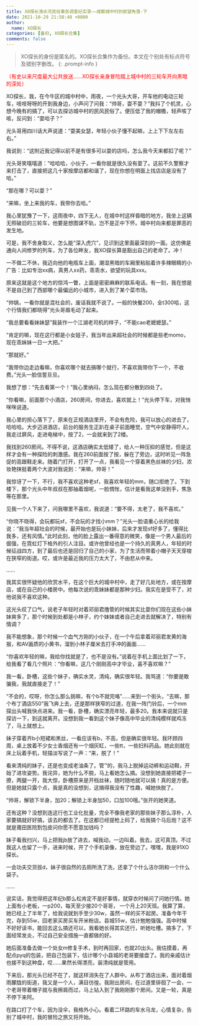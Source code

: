 ```yaml
---
title: XO探长清水河民俗事务调查纪实录——成都城中村的欲望角落·下
date: 2021-10-29 21:58:48 +0800
author:
  name: XO探长
categories: [备份, XO探长合集]
comments: false
---
```


> XO探长的身份是匿名的。XO探长合集作为备份。本文在个别处有标点符号及错别字删改。
{: .prompt-info }

<font color="red">（有史以来尺度最大公共放送……XO探长亲身冒险踏上城中村的三轮车开向黑暗的深处）</font>

XO探长，我，在今牛区的城中村中，雨夜，一个光头大哥，开车他的电动三轮车，吱吱呀呀的开到我身边，小声问了问我：“帅哥，耍不耍？”我抖了个机灵，心想今晚有的搞了，可以去探访城中村的民风民俗了。便压低了我的帽檐，轻声咳了咳，反问到：“耍哈子？”

光头哥用四川话大声说道：“耍美女瑟，年轻小伙子懂不起嘛，上上下下左左右右。”

我说到：“这附近我记得以前不是有很多可以耍的店吗，怎么我今天来都扣了呢？”

光头哥笑嘻嘻道：“哈哈哈，小伙子，一看你就是很久没有耍了。这前不久警察才来打击了，直接把这几十家按摩店都和谐了，现在你想在明面上找店店是没有了哈。”

“那在哪？可以耍？”

“来嘛，坐上来我的车，我带你去哈。”

我心里犹豫了一下，这雨夜中，四下无人，在城中村这样昏暗的地方，我坐上这辆无照破旧的三轮车，他要是想图谋不轨，岂不是正中下怀。城中村向来都是罪恶的发生地。

可是，我不舍身取义，怎么能“深入虎穴”，见识到这里面最深刻的一面。这仿佛是通向人间修罗的列车，为了各位畔友，我XO探长算是豁出自己的老命了。冲！

一不做二不休，我迈向他的电瓶车上面，潮湿黑暗的车厢里粘贴着许多辣眼睛的小广告：比如专治xx病，真男人xx药，乖乖水，欲望的玩具xxx。

原来这就是这个地方的惊鸿一瞥，上面是密密麻麻的联系电话。有一刻，我在想是不是自己到了西部哪个最偏远的小城市，进入到了某个菜市场。

“帅锅，一看你就是混社会的，废话我就不说了。一般的快餐200，全t300哈，这个行情我们都晓得”光头哥眉毛动了起来。

“我总要看看妹妹瑟”我装作一个江湖老司机的样子，“不能cao老嬷嬷瑟。”

“肯定的嘛，现在这行都是小女娃子，我当年出来超社会的时候都是些老momo，现在乖妹妹一日一大把。”

“那就好。”

“我带你边走边看嘛，你喜欢哪个就去搞哪个就行，不喜欢我带你下一个，不收费。”光头一脸信誓旦旦。

我想了想：“先去看第一个！”我心里纳闷，怎么现在都分散到四处了。

“你看嘛，前面那个小酒店，260房间，你进去，喜欢就上！”光头停下车，对我悄咪咪说道。

我心里的担心落下了，原来在正规酒店里开，不会有危险，我可以放心的进去了，哈哈哈。大步迈进酒店，前台的服务生正趴在桌子前面睡觉，空气中安静得吓人，我走过屏风，走进电梯中，按了2，一会就来到了2楼。

我找到260房间。不得不说，这酒店确实太低矮了，给人一种压抑的感觉，但是这样才会有一种探险的刺激感。我在260前面按了按，躲在了旁边，这时听见一阵急促的高跟鞋走来。随着门打开，打开了一点，我看见一个穿着黑色丝袜的少妇，浓妆艳抹挺着两个大波对我说到：“来嘛，帅哥！”

我惊讶了一下，不行，我不喜欢这种老sf，我喜欢年轻的mm，随口拒绝了。下到楼下，那个光头中年叔叔在那抽着烟呢，一脸惆怅，估计是看我这单没到手，焦急等在那里。

见我一个人下来了，问我哪里不喜欢，我说道：“要不得，太老了，我不喜欢。”

“你晓不晓得，会玩都玩sf，不会玩的才找小mm？”光头一脸语重心长的给我说：“我当年超社会的时候，最开始也是玩小妹妹，后来才发现sf好多了，懂得比我多，还有风情。”此时此刻，他的脸上露出一番得意的微笑，像是一个男人最后的倔强，在霓虹灯下格外的引人注目。或许他曾经也是一个持久的真男人，年轻的时候征战四方，到了最后也还是回归了自己的小家，为了生活而带着小帽子天天穿梭在狭窄的街道。哎，或许是最近我的压力太大了，不由悲从中来。

……

我其实很怀疑他的欣赏水平，在这个巨大的城中村中，走了好几处地方，或在按摩店，或在自己的小楼房中。他每次说的乖妹妹都是那种少妇。我实在是受不了，对他说我不喜欢这种。

这光头叹了口气，说老子年轻时对着邓丽君撸管的时候其实比耍你们现在这些小妹妹爽多了，那个时候到处都是小林子，约个妹妹或者自己走进去就解决了，特别有情调？

我不能想象，那个时候一个血气方刚的小伙子，在一个午后拿着邓丽君发黄的海报，和AV画质的小黄书，溜到小林子厘米去打手冲的画面……

“你喜欢年轻的嘛，我给你找就是了，也不是没有。”说着在手机上面比划了一下，给我看了看几个照片：“你看嘛，这几个刚刚高中才毕业，喜不喜欢嘛？”

我一看，卧槽，这些个妹子，确实水灵，清纯，确实很年轻。我骂道：“你要是敢骗我，我就直接走了！”

“不会的，哎呀，你怎么那么挑嘛，有个b不就完咯”……来到一个街头，“去嘛，那个布丁酒店550”我飞奔上去，还是那样狭窄的过道，在我一阵门铃后，一个mm探出头喊我快点进来。我一看，卧槽，确实漂亮年轻，最多20。我本来说就只是探访一下，到这就离开。没想到我一看到这个妹子像高中毕业的清纯模样就鸡冻了，马上就想上。

妹子穿着齐b小短裙和黑丝，一看应该有b，不高，但是确实很年轻。我环顾四周，桌上放着不少女士香烟还有一个烟灰缸，一些tt，一些妇科药品。她此刻就在床上玩着手机，轻描淡写说了一声：“来，脱了！”

看来清纯的妹子，还是也变成老油条了。管™的，我马上脱掉运动裤和运动鞋，开始了进攻姿势。我诧异，她为什么不脱，马上看她怎么搞。没想到她直接把裙子一撩，两腿一开，我大惊，卧槽原来是开档丝袜，随时随地就可以搞！真的是方便。但是她就只露个点，我是真的没想到，这搞得我没有了性趣，喊她快脱了。

“帅哥，解锁下半身，加20；解锁上半身加50，口加100哦。”张开的她笑道。

还有这种？没想到连这行也工业化批量，完全不像我老家的那些妹子那么淳朴，人家要搞就好好搞，该去的都去了。在这都已经提枪上码了，给我搞个马后炮？这不就是莆田医院割包皮问你愿不愿意加钱吗？

妹子看我扫兴，马上把我jb放了进去，喊我动，一边叫着。我去，这可真顶。不过我这人也留了一手，进来时候，开了个手机录像，放在旁边了。嘿嘿，我是91XO探长。

一会功夫交货拔d，妹子很自然的去厕所洗了洗，还拿了个什么洁尔阴和一个什么袋子。

……

说实话，我觉得把这年纪b那么松肯定不是好事情，就穿衣时候问了问她行情。她上面有小老板，一p200，每天至少接20个哥哥， 一个月上20天班。我算了算，她已经上了半年了，给我说就到手至少30w，虽然一样的买不起房。准备今年干完，存到55w，回老家买房买车开米粉店。县城55w，估计勉勉强强。高中时候不好好读书，能回去这么搞还可以，我看她长得其实还行，听她吐槽。搞多了，下面经常发炎，不过自己安全措施一直都做的好。

她后面准备去做一个处女m修复手术，到时再回家，也就20出头。我估摸着，再配点pyq的包装，把自己包装下，估计哪个小县城的老哥要接盘了。我的亲戚估计也接不到这种盘，哎……果然长得漂亮，装清纯就是管用。

下来后，那光头已经不在了，就这样消失在了人群中。从布丁酒店出来，面对着烟雨朦胧的街道，我又是一个人，满目彷徨。我刚出房间，在过道里徘徊了一会，一个老哥带着帽子就与我擦肩而过，马上钻入到了我刚刚那个房间。又是一轮，真是不停下来阿。

在路口打了个车，因为没伞，我格外小心。看着二环路的车水马龙，心情复杂，告别了城中村，我的冒险之旅又将开始。      
